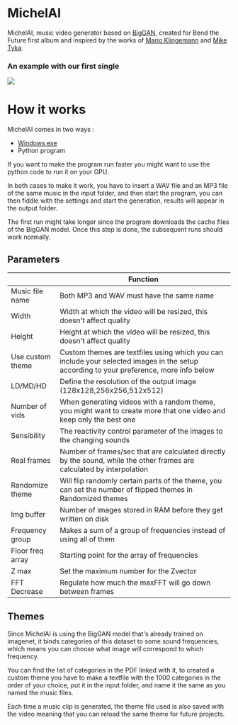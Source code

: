 # MichelAI

MichelAI, music video generator based on [BigGAN](https://github.com/ajbrock/BigGAN-PyTorch), created for Bend the Future first album and inspired by the works of [Mario Klingemann](http://quasimondo.com/) and [Mike Tyka](http://www.miketyka.com/).

### An example with our first single
[![](http://img.youtube.com/vi/IYK83KiojzA/0.jpg)](http://www.youtube.com/watch?v=IYK83KiojzA "Reaching For - Bend the Future")

# How it works

MichelAI comes in two ways :

 - [Windows exe](https://1drv.ms/u/s!AjwQADba1lMhyxw3wobgg5XetgSj?e=3Vyr0t)
 - Python program
 
 If you want to make the program run faster you might want to use the python code to run it on your GPU.
 
 In both cases to make it work, you have to insert a WAV file and an MP3 file of the same music in the input folder, and then start the program, you can then fiddle with the settings and start the generation, results will appear in the output folder.
 
 The first run might take longer since the program downloads the cache files of the BigGAN model. Once this step is done, the subsequent runs should work normally.

## Parameters

|                |Function                         
|----------------|-------------------------------|
|Music file name            |Both MP3 and WAV must have the same name   
|Width|Width at which the video will be resized, this doesn't affect quality
|Height|Height at which the video will be resized, this doesn't affect quality
|Use custom theme|Custom themes are textfiles using which you can include your selected images in the setup according to your preference, more info below
|LD/MD/HD|Define the resolution of the output image (128x128,256x256,512x512)
|Number of vids|When generating videos with a random theme, you might want to create more that one video and keep only the best one
|Sensibility|The reactivity control parameter of the images to the changing sounds
|Real frames|Number of frames/sec that are calculated directly by the sound, while the other frames are calculated by interpolation
|Randomize theme|Will flip randomly certain parts of the theme, you can set the number of flipped themes in Randomized themes
|Img buffer|Number of images stored in RAM before they get written on disk
|Frequency group|Makes a sum of a group of frequencies instead of using all of them
|Floor freq array|Starting point for the array of frequencies
|Z max|Set the maximum number for the Zvector
|FFT Decrease|Regulate how much the maxFFT will go down between frames


## Themes

Since MichelAI is using the BigGAN model that's already trained on imagenet, it binds categories of this dataset to some sound frequencies, which means you can choose what image will correspond to which frequency.

You can find the list of categories in the PDF linked with it, to created a custom theme you have to make a textfile with the 1000 categories in the order of your choice, put it in the input folder, and name it the same as you named the music files.

Each time a music clip is generated, the theme file used is also saved with the video meaning that you can reload the same theme for future projects.
